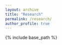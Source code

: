 ```yaml
---
layout: archive
title: "Research"
permalink: /research/
author_profile: true
---
```


{% include base_path %}

